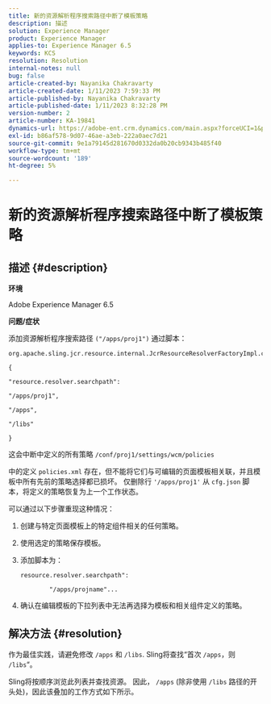 ```yaml
---
title: 新的资源解析程序搜索路径中断了模板策略
description: 描述
solution: Experience Manager
product: Experience Manager
applies-to: Experience Manager 6.5
keywords: KCS
resolution: Resolution
internal-notes: null
bug: false
article-created-by: Nayanika Chakravarty
article-created-date: 1/11/2023 7:59:33 PM
article-published-by: Nayanika Chakravarty
article-published-date: 1/11/2023 8:32:28 PM
version-number: 2
article-number: KA-19841
dynamics-url: https://adobe-ent.crm.dynamics.com/main.aspx?forceUCI=1&pagetype=entityrecord&etn=knowledgearticle&id=0d136574-ea91-ed11-aad1-6045bd006e5a
exl-id: b86af578-9d07-46ae-a3eb-222a0aec7d21
source-git-commit: 9e1a79145d281670d0332da0b20cb9343b485f40
workflow-type: tm+mt
source-wordcount: '189'
ht-degree: 5%

---
```


# 新的资源解析程序搜索路径中断了模板策略

## 描述 {#description}


<b>环境</b>

Adobe Experience Manager 6.5

<b>问题/症状</b>

添加资源解析程序搜索路径 `("/apps/proj1")` 通过脚本：


```
org.apache.sling.jcr.resource.internal.JcrResourceResolverFactoryImpl.cfg.json

{

"resource.resolver.searchpath":

"/apps/proj1",

"/apps",

"/libs"

}
```


这会中断中定义的所有策略 `/conf/proj1/settings/wcm/policies`

中的定义 `policies.xml` 存在，但不能将它们与可编辑的页面模板相关联，并且模板中所有先前的策略选择都已损坏。 仅删除行 `'/apps/proj1'` 从 `cfg.json` 脚本，将定义的策略恢复为上一个工作状态。

可以通过以下步骤重现这种情况：

1. 创建与特定页面模板上的特定组件相关的任何策略。


2. 使用选定的策略保存模板。


3. 添加脚本为：




   ```
   resource.resolver.searchpath":
   
           "/apps/projname"...
   ```



4. 确认在编辑模板的下拉列表中无法再选择为模板和相关组件定义的策略。



## 解决方法 {#resolution}


作为最佳实践，请避免修改 `/apps` 和 `/libs`. Sling将查找“首次 `/apps`，则 `/libs`“。

Sling将按顺序浏览此列表并查找资源。 因此， `/apps` (除非使用 `/libs` 路径的开头处)，因此该叠加的工作方式如下所示。
